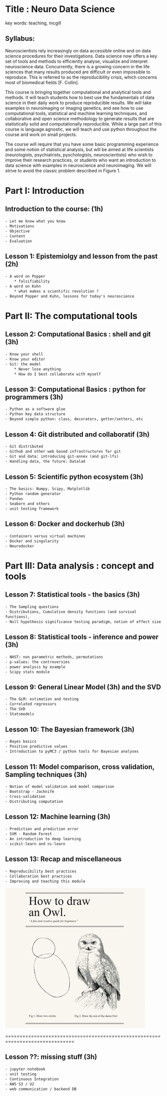 
Title : Neuro Data Science
============================

key words: teaching, mcgill

Syllabus:
-----------

Neuroscientists rely increasingly on data accessible online and on data science
procedures for their investigations. Data science now offers a key set of
tools and methods to efficiently analyse, visualize and interpret neuroscience
data. Concurrently, there is a growing concern in the life sciences that many
results produced are difficult or even impossible to reproduce. This is
referred to as the reproducibility crisis, which concerns most of biomedical
fields [F. Collin]. 

This course is bringing together computational and analytical tools and methods.
It will teach students how to best use the fundamentals of data science in
their daily work to produce reproducible results. We will take examples in
neuroimaging or imaging genetics, and see how to use computational tools,
statistical and machine learning techniques, and collaborative and open science
methodology to generate results that are statistically solid and
computationally reproducible. While a large part of this course is language
agnostic, we will teach and use python throughout the course and work on small
projects. 

The course will require that you have some basic programming experience and some
notion of statistical analysis, but will be aimed at life scientists
(neurologists, psychiatrists, pyschologists, neuroscientists) who wish to
improve their research practices, or students who want an introduction to
data science with examples in neuroscience and neuroimaging. We will strive to avoid
the classic problem described in Figure 1. 
 
Part I: Introduction
============================================

Introduction to the course: (1h)
---------------------------------
	- Let me know what you know 
	- Motivations
	- Objective
	- Content
	- Evaluation

Lesson 1: Epistemiolgy and lesson from the past (2h)
-----------------------------------------------------------------
	- A word on Popper
		* falsifiability
	- A word on Kuhn  
		* what makes a scientific revolution ?
	- Beyond Popper and Kuhn, lessons for today's neuroscience

Part II: The computational tools
============================================


Lesson 2: Computational Basics : shell and git (3h)
-----------------------------------------------------------------
	- Know your shell
	- Know your editor
	- Git: the model
		* Never lose anything 
		* How do I best collaborate with myself

Lesson 3: Computational Basics : python for programmers (3h)
-----------------------------------------------------------------
	- Python as a software glue
	- Python key data structure
	- Beyond simple python: class, decorators, getter/setters, etc

Lesson 4: Git distributed and collaboratif (3h)
-----------------------------------------------------------------
	- Git distributed
	- Github and other web based infrastructures for git
	- Git and data: introducing git-annex (and git-lfs)
	- Handling data, the future: Datalad

Lesson 5: Scientific python ecosystem (3h)
-----------------------------------------------------------------
	- The basics: Numpy, Scipy, Matplotlib 
	- Python random generator
	- Pandas
	- Seaborn and others
	- unit testing framework

Lesson 6: Docker and dockerhub (3h)
-----------------------------------------------------------------
	- Containers versus virtual machines
	- Docker and singularity 
	- Neurodocker 

Part III: Data analysis : concept and tools
============================================

Lesson 7: Statistical tools - the basics (3h)
-----------------------------------------------------------------
	- The Sampling questions
	- Distributions, Cumulative density functions (and survival functions), 
	- Null hypothesis significance testing paradigm, notion of effect size

Lesson 8: Statistical tools - inference and power (3h)
-----------------------------------------------------------------
	- NHST: non parametric methods, permutations
	- p-values: the controversies
	- power analysis by example 
	- Scipy stats module 

Lesson 9: General Linear Model (3h) and the SVD 
-----------------------------------------------------------------
	- The GLM: estimation and testing 
	- Correlated regressors
	- The SVD
	- Statsmodels

Lesson 10: The Bayesian framework (3h)
-----------------------------------------------------------------
	- Bayes basics 
	- Positive predictive values
	- Introduction to pyMC3 / python tools for Bayesian analyses

Lesson 11: Model comparison, cross validation, Sampling techniques  (3h)
-----------------------------------------------------------------
	- Notion of model validation and model comparison
	- Bootstrap - Jacknife
	- Cross-validation
	- Distributing computation 
 
Lesson 12: Machine learning (3h)
-----------------------------------------------------------------
	- Prediction and prediction error
	- SVM - Random Forest
	- An introduction to deep learning
	- scikit-learn and ni-learn 

Lesson 13: Recap and miscellaneous
-----------------------------------------------------------------
	- Reproducibility best practices
	- Collaboration best practices
	- Improving and teaching this module 

![How to draw an owl?][owl] 

[owl]:draw-an-owl.jpg "How to avoid this issue?"

==============================================================================



Lesson ??: missing stuff (3h)
-----------------------------------------------------------------
	- jupyter notebook  
	- unit testing 
	- Continuous Integration
	- AWS S3 / U2 
	- web communication / backend DB



